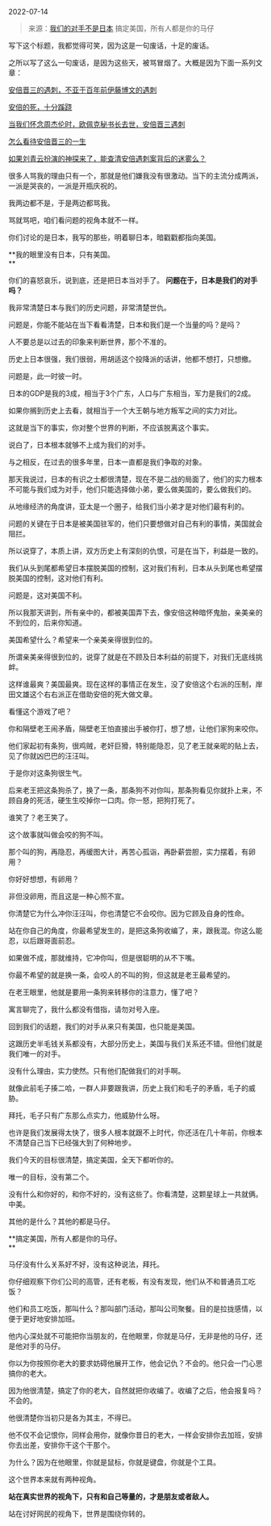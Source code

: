 2022-07-14

> 来源：[我们的对手不是日本](http://mp.weixin.qq.com/s?__biz=MzU3NDc5Nzc0NQ==&mid=2247518957&idx=2&sn=775e6c509f9450e88d947ec4cf6a4d0d&chksm=fd2e2833ca59a1256b586d3f371bace3149ddeee54fdfcef545512b8334b2440f96f691bfc26&scene=27#wechat_redirect)
> 搞定美国，所有人都是你的马仔

写下这个标题，我都觉得可笑，因为这是一句废话，十足的废话。  

  

之所以写了这么一句废话，是因为这些天，被骂冒烟了。大概是因为下面一系列文章：

  

[安倍晋三的遇刺，不亚于百年前伊藤博文的遇刺](http://mp.weixin.qq.com/s?__biz=MzU3NDc5Nzc0NQ==&mid=2247518865&idx=1&sn=c1efbdd0ff2b3eac14961da745f83ec8&chksm=fd2e284fca59a1594e73260b7a1ea4b345271112daab748f3220f748177e3520b308391f14b8&scene=21#wechat_redirect)

  

[安倍的死，十分蹊跷](http://mp.weixin.qq.com/s?__biz=MzU3NDc5Nzc0NQ==&mid=2247518876&idx=1&sn=d498f14f639d6e4460174f8eecbe737f&chksm=fd2e2842ca59a154ea85ef8179ed6f17f15bdc99faee4824c87c3f8e34dce8e7a57a87a2d041&scene=21#wechat_redirect)

  
[当我们怀念周杰伦时，欧佩克秘书长去世，安倍晋三遇刺](http://mp.weixin.qq.com/s?__biz=MzU0MjYwNDU2Mw==&mid=2247507082&idx=1&sn=3ddc48659d63c39c962c94d626e5f10d&chksm=fb1ab0f6cc6d39e0cf6a900e87a5a3d34b4ebbe9b91f6d59c1b012c5a5d3b7e12a104c5d157a&scene=21#wechat_redirect)  

  

[怎么看待安倍晋三的一生](http://mp.weixin.qq.com/s?__biz=MzU0MjYwNDU2Mw==&mid=2247507087&idx=1&sn=1bd39b28ca91bdb23da6c30e85b2804f&chksm=fb1ab0f3cc6d39e52c68e6bc24a5614c23cb444cf1cd9372c218efe0af3c3fd4c393afe5fcf3&scene=21#wechat_redirect)  

  

[如果刘青云扮演的神探来了，能查清安倍遇刺案背后的迷雾么？](http://mp.weixin.qq.com/s?__biz=MzU0MjYwNDU2Mw==&mid=2247507095&idx=1&sn=65affaa4ef43d7824c7dedd74c438b35&chksm=fb1ab0ebcc6d39fd157cf7dccef978a1d62f8b8d5c7c000496807fbe0d0dbc8b65c303313925&scene=21#wechat_redirect)  

  

很多人骂我的理由只有一个，那就是他们嫌我没有很激动。当下的主流分成两派，一派是哭丧的，一派是开瓶庆祝的。

  

我两边都不是，于是两边都骂我。  

  

骂就骂吧，咱们看问题的视角本就不一样。

  

你们讨论的是日本，我写的那些，明着聊日本，暗戳戳都指向美国。  

  

 **我的眼里没有日本，只有美国。  
**

  

你们的喜怒哀乐，说到底，还是把日本当对手了。 **问题在于，日本是我们的对手吗？**  

  

我非常清楚日本与我们的历史问题，非常清楚世仇。  

  

问题是，你能不能站在当下看看清楚，日本和我们是一个当量的吗？是吗？

  

人不要总是以过去的印象来判断世界，那个不准的。

  

历史上日本很强，我们很弱，用胡适这个投降派的话讲，他都不想打，只想撤。

  

问题是，此一时彼一时。

  

日本的GDP是我的3成，相当于3个广东，人口与广东相当，军力是我们的2成。  

  

如果你搁到历史上去看，就相当于一个大王朝与地方叛军之间的实力对比。  

  

这就是当下的事实，你对整个世界的判断，不应该脱离这个事实。  

  

说白了，日本根本就够不上成为我们的对手。  

  

与之相反，在过去的很多年里，日本一直都是我们争取的对象。  

  

那天我说过，日本的有识之士都很清楚，现在不是二战的局面了，他们的实力根本不可能与我们成为对手，他们只能选择做小弟，要么做美国的，要么做我们的。  

  

从地缘经济的角度讲，亚太是一个圈子，给我们当小弟才是对他们最有利的。  

  

问题的关键在于日本是被美国驻军的，他们只要想做对自己有利的事情，美国就会阻拦。  

  

所以说穿了，本质上讲，双方历史上有深刻的仇恨，可是在当下，利益是一致的。  

  

我们从头到尾都希望日本摆脱美国的控制，这对我们有利，日本从头到尾也希望摆脱美国的控制，这对他们有利。  

  

问题是，这对美国不利。  

  

所以我那天讲到，所有亲中的，都被美国弄下去，像安倍这种暗怀鬼胎，亲美亲的不到位的，后来你知道。  

  

美国希望什么？希望来一个亲美亲得很到位的。  

  

所谓亲美亲得很到位的，说穿了就是在不顾及日本利益的前提下，对我们无底线挑衅。

  

这样谁最爽？美国最爽。现在这样的事情正在发生，没了安倍这个右派的压制，岸田文雄这个右右派正在借助安倍的死大做文章。

  

看懂这个游戏了吧？  

  

你和隔壁老王闹矛盾，隔壁老王怕直接出手被你打，想了想，让他们家狗来咬你。  

  

他们家起初有条狗，很鸡贼，老奸巨猾，特别能隐忍，见了老王就亲昵的贴上去，见了你就凶巴巴的汪汪叫。  

  

于是你对这条狗很生气。

  

后来老王把这条狗杀了，换了一条，那条狗不对你叫，那条狗看见你就扑上来，不顾自身的死活，硬生生咬掉你一口肉。你一怒，把狗打死了。  

  

谁笑了？老王笑了。

  

这个故事就叫做会咬的狗不叫。  

  

那个叫的狗，再隐忍，再缓图大计，再苦心孤诣，再卧薪尝胆，实力摆着，有卵用？

  

你好好想想，有卵用？

  

非但没卵用，而且这是一种心照不宣。  

  

你清楚它为什么冲你汪汪叫，你也清楚它不会咬你。因为它顾及自身的性命。

  

站在你自己的角度，你最希望发生的，是把这条狗收编了，来，跟我混。你这么能忍，以后跟哥面前忍。  

  

如果做不成，那就维持，它冲你叫，但是很聪明的从不下嘴。  

  

你最不希望的就是换一条，会咬人的不叫的狗，但这就是老王最希望的。  

  

在老王眼里，他就是要用一条狗来转移你的注意力，懂了吧？  

  

寓言聊完了，我什么都没有借指，请勿对号入座。  

  

回到我们的话题，我们的对手从来只有美国，也只能是美国。  

  

这跟历史半毛钱关系都没有，大部分历史上，美国与我们关系还不错。但他们就是我们唯一的对手。

  

没有什么理由，实力使然。只有他们配做我们的对手啊。

  

就像此前毛子揍二哈，一群人非要跟我讲，历史上我们和毛子的矛盾，毛子的威胁。

  

拜托，毛子只有广东那么点实力，他威胁什么呀。

  

也许是我们发展得太快了，很多人根本就跟不上时代，你还活在几十年前，你根本不清楚自己当下已经强大到了何种地步。

  

我们今天的目标很清楚，搞定美国，全天下都听你的。  

  

唯一的目标，没有第二个。  

  

没有什么和你好的，和你不好的，没有这些了。你看清楚，这颗星球上一共就俩。中美。  

  

其他的是什么？其他的都是马仔。  

  

 **搞定美国，所有人都是你的马仔。  
**

  

马仔没有什么关系好不好，没有这种说法，拜托。

  

你仔细观察下你们公司的高管，还有老板，有没有发现，他们从不和普通员工吃饭？  

  

他们和员工吃饭，那叫什么？那叫部门活动，那叫公司聚餐。目的是拉拢感情，以便于更好地安排加班。

  

他内心深处就不可能把你当朋友的，在他眼里，你就是马仔，无非是他的马仔，还是他对手的马仔。

  

你以为你按照你老大的要求妨碍他展开工作，他会记仇？不会的。他只会一门心思搞你的老大。  

  

因为他很清楚，搞定了你的老大，自然就把你收编了。收编了之后，他会报复吗？不会的。

  

他很清楚你当初只是各为其主，不得已。  

  

他不仅不会记恨你，同样会用你，就像你昔日的老大，一样会安排你去加班，安排你去出差，安排你干这个干那个。  

  

为什么？因为在他眼里，你就是鼠标，你就是键盘，你就是个工具。  

  

这个世界本来就有两种视角。  

  

 **站在真实世界的视角下，只有和自己等量的，才是朋友或者敌人。**

  

站在讨好网民的视角下，世界是围绕你转的。

